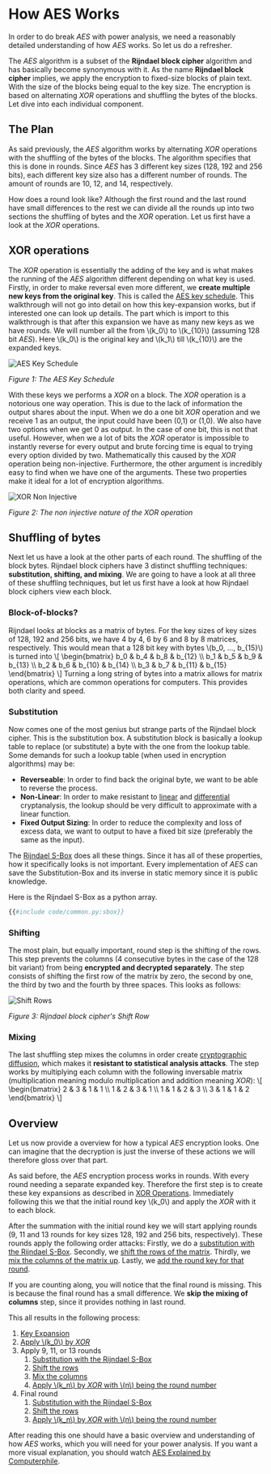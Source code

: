 # How AES Works

In order to do break _AES_ with power analysis, we need a reasonably detailed
understanding of how _AES_ works. So let us do a refresher.

The _AES_ algorithm is a subset of the __Rijndael block cipher__ algorithm and
has basically become synonymous with it. As the name __Rijndael block cipher__
implies, we apply the encryption to fixed-size blocks of plain text. With the
size of the blocks being equal to the key size. The encryption is based on
alternating _XOR_ operations and shuffling the bytes of the blocks. Let dive
into each individual component.

## The Plan

As said previously, the _AES_ algorithm works by alternating _XOR_ operations
with the shuffling of the bytes of the blocks. The algorithm specifies that this
is done in rounds. Since _AES_ has 3 different key sizes (128, 192 and 256
bits), each different key size also has a different number of rounds. The amount
of rounds are 10, 12, and 14, respectively.

How does a round look like? Although the first round and the last round have
small differences to the rest we can divide all the rounds up into two sections the
shuffling of bytes and the _XOR_ operation. Let us first have a look at the
_XOR_ operations.

## XOR operations

The _XOR_ operation is essentially the adding of the key and is what makes the
running of the _AES_ algorithm different depending on what key is used. Firstly,
in order to make reversal even more different, we __create multiple new keys from
the original key__. This is called the
[AES key schedule](https://en.wikipedia.org/wiki/AES_key_schedule). This
walkthrough will not go into detail on how this key-expansion works, but if
interested one can look up details. The part which is import to this walkthrough
is that after this expansion we have as many new keys as we have rounds. We will
number all the from \\(k_0\\) to \\(k_{10}\\) (assuming 128 bit _AES_).
Here \\(k_0\\) is the original key and \\(k_1\\) till \\(k_{10}\\) are
the expanded keys.

![AES Key Schedule](../assets/AES_Key_Schedule.svg)

_Figure 1: The AES Key Schedule_

With these keys we performs a _XOR_ on a block. The _XOR_ operation is a
notorious one way operation. This is due to the lack of information the output
shares about the input. When we do a one bit _XOR_ operation and we receive 1 as
an output, the input could have been (0,1) or (1,0). We also have two options
when we get 0 as output. In the case of one bit, this is not that useful.
However, when we a lot of bits the _XOR_ operator is impossible to instantly
reverse for every output and brute forcing time is equal to trying every option
divided by two. Mathematically this caused by the _XOR_ operation being
non-injective. Furthermore, the other argument is incredibly easy to find when
we have one of the arguments. These two properties make it ideal for a lot of
encryption algorithms.

![XOR Non Injective](../assets/XOR_NonInjectivity.svg)

_Figure 2: The non injective nature of the XOR operation_

## Shuffling of bytes

Next let us have a look at the other parts of each round. The shuffling of
the block bytes. Rijndael block ciphers have 3 distinct shuffling techniques:
__substitution, shifting, and mixing__. We are going to have a look at all three
of these shuffling techniques, but let us first have a look at how Rijndael
block ciphers view each block.

### Block-of-blocks?

Rijndael looks at blocks as a matrix of bytes. For the key sizes of key sizes of
128, 192 and 256 bits, we have 4 by 4, 6 by 6 and 8 by 8 matrices, respectively.
This would mean that a 128 bit key with bytes \\(b_0, ..., b_{15}\\) is turned
into \\[
\begin{bmatrix}
b_0 & b_4 & b_8 & b_{12} \\\\
b_1 & b_5 & b_9 & b_{13} \\\\
b_2 & b_6 & b_{10} & b_{14} \\\\
b_3 & b_7 & b_{11} & b_{15}
\end{bmatrix}
\\]
Turning a long string of bytes into a matrix allows for matrix operations, which
are common operations for computers. This provides both clarity and speed.

### Substitution

Now comes one of the most genius but strange parts of the Rijndael block
cipher. This is the substitution box. A substitution block is basically a lookup
table to replace (or substitute) a byte with the one from the lookup table. Some
demands for such a lookup table (when used in encryption algorithms) may be:
- __Reverseable__: In order to find back the original byte, we want to be able
   to reverse the process.
- __Non-Linear__: In order to make resistant to
   [linear](https://en.wikipedia.org/wiki/Linear_cryptanalysis) and
   [differential](https://en.wikipedia.org/wiki/Differential_cryptanalysis)
   cryptanalysis, the lookup should be very difficult to approximate with a
   linear function.
- __Fixed Output Sizing__: In order to reduce the complexity and loss of excess
   data, we want to output to have a fixed bit size (preferably the same as the
   input).

The [Rijndael S-Box](https://en.wikipedia.org/wiki/Rijndael_S-box) does all
these things. Since it has all of these properties, how it specifically looks is
not important. Every implementation of _AES_ can save the Substitution-Box and
its inverse in static memory since it is public knowledge.

Here is the Rijndael S-Box as a python array.

```python
{{#include code/common.py:sbox}}
```

### Shifting

The most plain, but equally important, round step is the shifting of the rows.
This step prevents the columns (4 consecutive bytes in the case of the 128 bit
variant) from being __encrypted and decrypted separately__. The step consists of
shifting the first row of the matrix by zero, the second by one, the third by
two and the fourth by three spaces. This looks as follows:

![Shift Rows](../assets/Shift_Rows.svg)

_Figure 3: Rijndael block cipher's Shift Row_

### Mixing

The last shuffling step mixes the columns in order create [cryptographic
diffusion](https://en.wikipedia.org/wiki/Confusion_and_diffusion), which makes
it __resistant to statistical analysis attacks__. The step works by multiplying each
column with the following inversable matrix (multiplication meaning modulo
multiplication and addition meaning _XOR_): \\[
\begin{bmatrix}
2 & 3 & 1 & 1 \\\\
1 & 2 & 3 & 1 \\\\
1 & 1 & 2 & 3 \\\\
3 & 1 & 1 & 2
\end{bmatrix}
\\]

## Overview

Let us now provide a overview for how a typical _AES_ encryption looks. One can
imagine that the decryption is just the inverse of these actions we will
therefore gloss over that part.

As said before, the _AES_ encryption process works in rounds. With every round
needing a separate expanded key. Therefore the first step is to create these key
expansions as described in [XOR Operations](#xor-operations). Immediately
following this we that the initial round key \\(k_0\\) and apply the _XOR_ with
it to each block.

After the summation with the initial round key we will start applying rounds (9,
11 and 13 rounds for key sizes 128, 192 and 256 bits, respectively). These
rounds apply the following order attacks: Firstly, we do a [substitution with the
Rijndael S-Box](#substitution). Secondly, we [shift the rows of the
matrix](#shifting). Thirdly, we [mix the columns of the matrix up](#mixing).
Lastly, we [add the round key for that round](#xor-operations).

If you are counting along, you will notice that the final round is missing. This
is because the final round has a small difference. We __skip the mixing of
columns__ step, since it provides nothing in last round.

This all results in the following process:

1. [Key Expansion](#xor-operations)
2. [Apply \\(k_0\\) by _XOR_](#xor-operations)
3. Apply 9, 11, or 13 rounds
    1. [Substitution with the Rijndael S-Box](#substitution)
    2. [Shift the rows](#shifting)
    3. [Mix the columns](#mixing)
    4. [Apply \\(k_n\\) by _XOR_ with \\(n\\) being the round
       number](#xor-operations)
4. Final round
    1. [Substitution with the Rijndael S-Box](#substitution)
    2. [Shift the rows](#shifting)
    4. [Apply \\(k_n\\) by _XOR_ with \\(n\\) being the round
       number](#xor-operations)

After reading this one should have a basic overview and understanding of how
_AES_ works, which you will need for your power analysis. If you want a more
visual explanation, you should watch [AES Explained by
Computerphile](https://www.youtube.com/watch?v=O4xNJsjtN6E).

